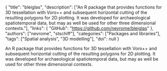 {
  "title": "bleiglas",
  "description": ["An R package that provides functions for 3D tessellation with Voro++ and subsequent horizontal cutting of the resulting polygons for 2D plotting. It was developed for archaeological spatiotemporal data, but may as well be used for other three dimensional contexts."],
  "links": {
    "GitHub": "https://github.com/nevrome/bleiglas"
  },
  "authors": ["nevrome", "stschiff"],
  "categories": ["Packages and libraries"],
  "tags": ["Spatial analysis", "3D modelling"],
  "doi": null
}

<!-- Generated by csv2md.R – do not edit by hand -->

An R package that provides functions for 3D tessellation with Voro++ and subsequent horizontal cutting of the resulting polygons for 2D plotting. It was developed for archaeological spatiotemporal data, but may as well be used for other three dimensional contexts.